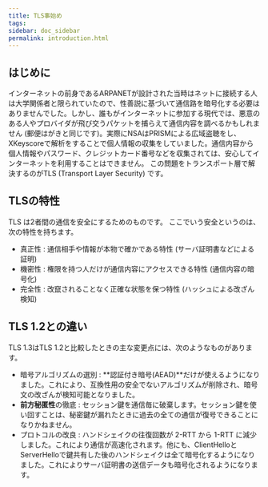 ```yaml
---
title: TLS事始め
tags:
sidebar: doc_sidebar
permalink: introduction.html
---
```


## はじめに

インターネットの前身であるARPANETが設計された当時はネットに接続する人は大学関係者と限られていたので、性善説に基づいて通信路を暗号化する必要はありませんでした。しかし、誰もがインターネットに参加する現代では、悪意のある人やプロバイダが飛び交うパケットを捕らえて通信内容を調べるかもしれません (郵便はがきと同じです)。実際にNSAはPRISMによる広域盗聴をし、XKeyscoreで解析をすることで個人情報の収集をしていました。通信内容から個人情報やパスワード、クレジットカード番号などを収集されては、安心してインターネットを利用することはできません。
この問題をトランスポート層で解決するのがTLS (Transport Layer Security) です。

## TLSの特性

TLS は2者間の通信を安全にするためのものです。
ここでいう安全というのは、次の特性を持ちます。

- 真正性 : 通信相手や情報が本物で確かである特性 (サーバ証明書などによる証明)
- 機密性 : 権限を持つ人だけが通信内容にアクセスできる特性 (通信内容の暗号化)
- 完全性 : 改竄されることなく正確な状態を保つ特性 (ハッシュによる改ざん検知)

## TLS 1.2との違い

TLS 1.3はTLS 1.2と比較したときの主な変更点には、次のようなものがあります。

- 暗号アルゴリズムの選別 : **認証付き暗号(AEAD)**だけが使えるようになりました。これにより、互換性用の安全でないアルゴリズムが削除され、暗号文の改ざんが検知可能となりました。
- **前方秘匿性**の徹底 : セッション鍵を通信毎に破棄します。セッション鍵を使い回すことは、秘密鍵が漏れたときに過去の全ての通信が復号できることになりかねません。
- プロトコルの改良 : ハンドシェイクの往復回数が 2-RTT から 1-RTT に減少しました。これにより通信が高速化されます。他にも、ClientHelloとServerHelloで鍵共有した後のハンドシェイクは全て暗号化するようになりました。これによりサーバ証明書の送信データも暗号化されるようになります。
